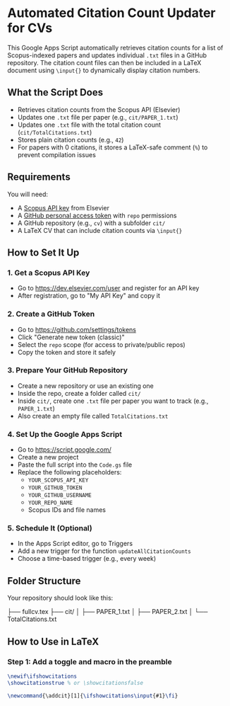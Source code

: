   # Automated Citation Count Updater for CVs

This Google Apps Script automatically retrieves citation counts for a list of Scopus-indexed papers and updates individual `.txt` files in a GitHub repository. The citation count files can then be included in a LaTeX document using `\input{}` to dynamically display citation numbers.

## What the Script Does

- Retrieves citation counts from the Scopus API (Elsevier)
- Updates one `.txt` file per paper (e.g., `cit/PAPER_1.txt`)
- Updates one `.txt` file with the total citation count (`cit/TotalCitations.txt`)
- Stores plain citation counts (e.g., `42`)
- For papers with 0 citations, it stores a LaTeX-safe comment (`%`) to prevent compilation issues

## Requirements

You will need:

- A [Scopus API key](https://dev.elsevier.com) from Elsevier
- A [GitHub personal access token](https://github.com/settings/tokens) with `repo` permissions
- A GitHub repository (e.g., `cv`) with a subfolder `cit/`
- A LaTeX CV that can include citation counts via `\input{}`

## How to Set It Up

### 1. Get a Scopus API Key

- Go to https://dev.elsevier.com/user and register for an API key
- After registration, go to "My API Key" and copy it

### 2. Create a GitHub Token

- Go to https://github.com/settings/tokens
- Click "Generate new token (classic)"
- Select the `repo` scope (for access to private/public repos)
- Copy the token and store it safely

### 3. Prepare Your GitHub Repository

- Create a new repository or use an existing one
- Inside the repo, create a folder called `cit/`
- Inside `cit/`, create one `.txt` file per paper you want to track (e.g., `PAPER_1.txt`)
- Also create an empty file called `TotalCitations.txt`

### 4. Set Up the Google Apps Script

- Go to https://script.google.com/
- Create a new project
- Paste the full script into the `Code.gs` file
- Replace the following placeholders:
  - `YOUR_SCOPUS_API_KEY`
  - `YOUR_GITHUB_TOKEN`
  - `YOUR_GITHUB_USERNAME`
  - `YOUR_REPO_NAME`
  - Scopus IDs and file names

### 5. Schedule It (Optional)

- In the Apps Script editor, go to Triggers
- Add a new trigger for the function `updateAllCitationCounts`
- Choose a time-based trigger (e.g., every week)

## Folder Structure

Your repository should look like this:

├── fullcv.tex
├── cit/
│   ├── PAPER_1.txt
│   ├── PAPER_2.txt
│   └── TotalCitations.txt

## How to Use in LaTeX

### Step 1: Add a toggle and macro in the preamble

```latex
\newif\ifshowcitations
\showcitationstrue % or \showcitationsfalse

\newcommand{\addcit}[1]{\ifshowcitations\input{#1}\fi}

